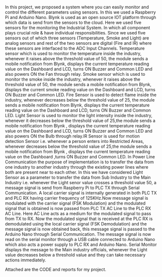 In this project, we proposed a system where you can easily monitor and control the 
different parameters using sensors. In this we used a Raspberry Pi and Arduino Nano. Blynk is 
used as an open source IOT platform through which data is send from the sensors to the cloud. 
Here we used five sensors for the monitoring the Industrial System. In which all component 
plays crucial role & have individual responsibilities. Since we used five sensors out of which 
three sensors (Temperature, Smoke and Light) are analog sensors and rest of the two sensors 
are digital (Fire and IR) where these sensors are interfaced to the ADC Input Channels. 
Temperature sensor which is used to monitor the temperature inside the industry, whenever it 
raises above the threshold value of 50, the module sends a mobile notification from Blynk, 
displays the current temperature reading value on the Dashboard and LCD, turns ON Buzzer 
and Common LED and also powers ON the Fan through relay. Smoke sensor which is used to 
monitor the smoke inside the industry, whenever it raises above the threshold value of 50, the 
module sends a mobile notification from Blynk, displays the current smoke reading value on 
the Dashboard and LCD, turns ON Buzzer and Common LED. Fire Sensor is used to detect 
flame inside the industry, whenever decreases below the threshold value of 25, the module 
sends a mobile notification from Blynk, displays the current temperature reading value on the 
Dashboard and LCD, turns ON Buzzer and Common LED. Light Sensor is used to monitor the 
light intensity inside the industry, whenever it decreases below the threshold value of 25,the 
module sends a mobile notification from Blynk , displays the current temperature reading value 
on the Dashboard and LCD, turns ON Buzzer and Common LED and also powers ON the Bulb 
through relay.IR Sensor is used for motion detection Sensor i.e. whenever a person enters into 
Restricted Areas, whenever decreases below the threshold value of 25,the module sends a 
mobile notification from Blynk , displays the current temperature reading value on the 
Dashboard ,turns ON Buzzer and Common LED. 
In Power Line Communication the purpose of implementation is to transfer the data 
from one industry to another industry through the existing power lines where both are present 
near to each other. In this we have considered Light Sensor as a parameter to transfer the data 
from Sub Industry to the Main Industry i.e. whenever the Light senor value crosses a threshold 
value 50, a message signal is send from Raspberry Pi to PLC TX through Serial 
Communication. A local carrier signal is internally generated in both PLC TX and PLC RX 
having carrier frequency of 125KHz.Now message signal is modulated with the carrier signal 
(FSK Modulation) and the modulated signal that is obtained is now passed from PLC TX AC 
Line to the PLC RX AC Line. Here AC Line acts as a medium for the modulated signal to pass 
from TX to RX. Now the modulated signal that is received at the PLC RX is demodulated using 
the local carrier signal (FSK Demodulation) and the message signal is now obtained back, this 
message signal is passed to the Arduino Nano through Serial Communication. The message 
signal is now read on the serial monitor through a USB cable connected to Arduino Nano which 
also acts a power supply to PLC RX and Arduino Nano. Serial Monitor displays the message 
to the Main industry officials, whenever the Light value decreases below a threshold value and 
they can take necessary actions immediately. 

Attached are the CODE and reports for my project.
